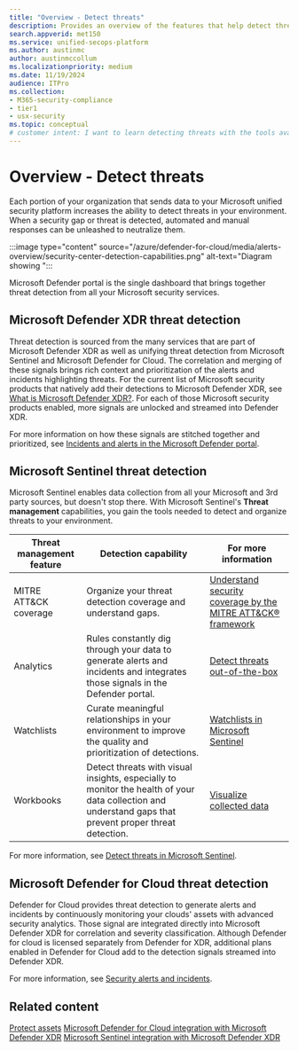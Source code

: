 ```yaml
---
title: "Overview - Detect threats"
description: Provides an overview of the features that help detect threats in the Microsoft unified security platform
search.appverid: met150
ms.service: unified-secops-platform
ms.author: austinmc
author: austinmccollum
ms.localizationpriority: medium
ms.date: 11/19/2024
audience: ITPro
ms.collection:
- M365-security-compliance
- tier1
- usx-security
ms.topic: conceptual
# customer intent: I want to learn detecting threats with the tools available in the Microsoft unified security platform and get visibility into, and disrupt attacks in real time across identities, endpoints, email, cloud apps, data in hybrid and multicloud environments.
---
```


# Overview - Detect threats

Each portion of your organization that sends data to your Microsoft unified security platform increases the ability to detect threats in your environment. When a security gap or threat is detected, automated and manual responses can be unleashed to neutralize them.

:::image type="content" source="/azure/defender-for-cloud/media/alerts-overview/security-center-detection-capabilities.png" alt-text="Diagram showing ":::

Microsoft Defender portal is the single dashboard that brings together threat detection from all your Microsoft security services.

## Microsoft Defender XDR threat detection

Threat detection is sourced from the many services that are part of Microsoft Defender XDR as well as unifying threat detection from Microsoft Sentinel and Microsoft Defender for Cloud. The correlation and merging of these signals brings rich context and prioritization of the alerts and incidents highlighting threats. For the current list of Microsoft security products that natively add their detections to Microsoft Defender XDR, see [What is Microsoft Defender XDR?](/defender-xdr/microsoft-365-defender). For each of those Microsoft security products enabled, more signals are unlocked and streamed into Defender XDR.

For more information on how these signals are stitched together and prioritized, see [Incidents and alerts in the Microsoft Defender portal](/defender-xdr/incidents-overview).

## Microsoft Sentinel threat detection

Microsoft Sentinel enables data collection from all your Microsoft and 3rd party sources, but doesn't stop there. With Microsoft Sentinel's **Threat management** capabilities, you gain the tools needed to detect and organize threats to your environment.

| Threat management feature | Detection capability | For more information |
|---|---|---|
| MITRE ATT&CK coverage | Organize your threat detection coverage and understand gaps. | [Understand security coverage by the MITRE ATT&CK® framework](/azure/sentinel/mitre-coverage) |
| Analytics | Rules constantly dig through your data to generate alerts and incidents and integrates those signals in the Defender portal. | [Detect threats out-of-the-box](/azure/sentinel/detect-threats-built-in) |
| Watchlists | Curate meaningful relationships in your environment to improve the quality and prioritization of detections. | [Watchlists in Microsoft Sentinel](/azure/sentinel/watchlists) |
| Workbooks | Detect threats with visual insights, especially to monitor the health of your data collection and understand gaps that prevent proper threat detection. | [Visualize collected data](/azure/sentinel/get-visibility) |

For more information, see [Detect threats in Microsoft Sentinel](/azure/sentinel/overview?tabs=azure-portal#detect-threats).

## Microsoft Defender for Cloud threat detection

Defender for Cloud provides threat detection to generate alerts and incidents by continuously monitoring your clouds' assets with advanced security analytics. Those signal are integrated directly into Microsoft Defender XDR for correlation and severity classification. Although Defender for cloud is licensed separately from Defender for XDR, additional plans enabled in Defender for Cloud add to the detection signals streamed into Defender XDR.

For more information, see [Security alerts and incidents](/azure/defender-for-cloud/alerts-overview).

## Related content

[Protect assets](overview-unified-security.md#protect-assets)
[Microsoft Defender for Cloud integration with Microsoft Defender XDR](/azure/defender-for-cloud/concept-integration-365)
[Microsoft Sentinel integration with Microsoft Defender XDR](/azure/sentinel/microsoft-365-defender-sentinel-integration)
